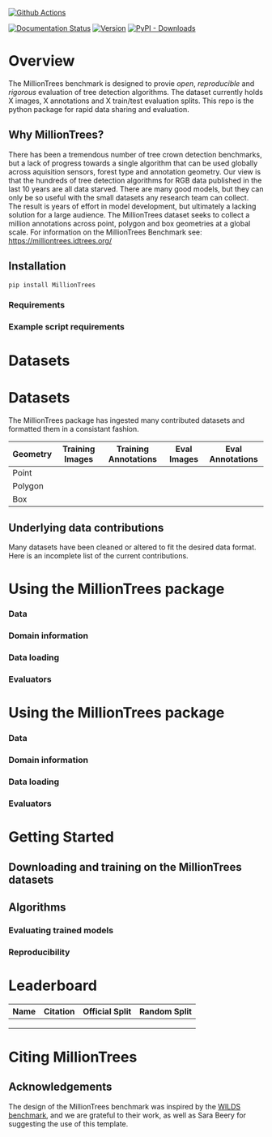 [![Github Actions](https://github.com/weecology/MillionTrees/actions/workflows/python-package.yml/badge.svg)](https://github.com/weecology/MillionTrees/actions/workflows/python-package.yml)

[![Documentation Status](https://readthedocs.org/projects/MillionTrees/badge/?version=latest)](http://MillionTrees.readthedocs.io/en/latest/?badge=latest)
[![Version](https://img.shields.io/pypi/v/MillionTrees.svg)](https://pypi.python.org/pypi/MillionTrees)
[![PyPI - Downloads](https://img.shields.io/pypi/dm/MillionTrees)](https://pypi.python.org/pypi/MillionTrees)


# Overview

The MillionTrees benchmark is designed to provie *open*, *reproducible* and *rigorous* evaluation of tree detection algorithms. The dataset currently holds X images, X annotations and X train/test evaluation splits. This repo is the python package for rapid data sharing and evaluation.

## Why MillionTrees?

There has been a tremendous number of tree crown detection benchmarks, but a lack of progress towards a single algorithm that can be used globally across aquisition sensors, forest type and annotation geometry. Our view is that the hundreds of tree detection algorithms for RGB data published in the last 10 years are all data starved. There are many good models, but they can only be so useful with the small datasets any research team can collect. The result is years of effort in model development, but ultimately a lacking solution for a large audience. The MillionTrees dataset seeks to collect a million annotations across point, polygon and box geometries at a global scale. For information on the MillionTrees Benchmark see: https://milliontrees.idtrees.org/

## Installation

```
pip install MillionTrees
```

### Requirements

### Example script requirements

# Datasets

# Datasets

The MillionTrees package has ingested many contributed datasets and formatted them in a consistant fashion.

| Geometry | Training Images | Training Annotations | Eval Images | Eval Annotations |
|----------|-----------------|----------------------|-------------|------------------|
| Point    |                 |                      |             |                  |
| Polygon  |                 |                      |             |                  |
| Box      |                 |                      |             |                  |

## Underlying data contributions

Many datasets have been cleaned or altered to fit the desired data format. Here is an incomplete list of the current contributions.

# Using the MillionTrees package

### Data
### Domain information
### Data loading
### Evaluators

# Using the MillionTrees package

### Data

### Domain information

### Data loading

### Evaluators

# Getting Started

## Downloading and training on the MillionTrees datasets

## Algorithms

### Evaluating trained models

### Reproducibility

# Leaderboard

| Name | Citation | Official Split | Random Split |
|------|----------|----------------|--------------|
|       |            |                  |                |
|       |            |                  |                |
|       |            |                  |                |

# Citing MillionTrees

## Acknowledgements
The design of the MillionTrees benchmark was inspired by the [WILDS benchmark](https://github.com/p-lambda/wilds), and we are grateful to their work, as well as Sara Beery for suggesting the use of this template.
